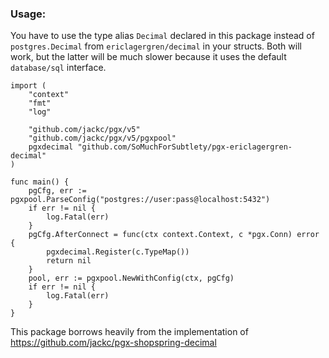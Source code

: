 ### Usage:

You have to use the type alias `Decimal` declared in this package instead of `postgres.Decimal` from `ericlagergren/decimal` in your structs. Both will work, but the latter will be much slower because it uses the default `database/sql` interface.

```golang
import (
	"context"
	"fmt"
    "log"

	"github.com/jackc/pgx/v5"
	"github.com/jackc/pgx/v5/pgxpool"
    pgxdecimal "github.com/SoMuchForSubtlety/pgx-ericlagergren-decimal"
)

func main() {
	pgCfg, err := pgxpool.ParseConfig("postgres://user:pass@localhost:5432")
	if err != nil {
		log.Fatal(err)
	}
	pgCfg.AfterConnect = func(ctx context.Context, c *pgx.Conn) error {
		pgxdecimal.Register(c.TypeMap())
		return nil
	}
    pool, err := pgxpool.NewWithConfig(ctx, pgCfg)
	if err != nil {
		log.Fatal(err)
	}
}

```

This package borrows heavily from the implementation of https://github.com/jackc/pgx-shopspring-decimal
